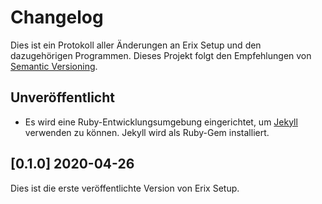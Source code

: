 # Changelog
Dies ist ein Protokoll aller Änderungen an Erix Setup und den dazugehörigen Programmen. Dieses Projekt folgt den Empfehlungen von [Semantic Versioning](https://semver.org/lang/de/).

## Unveröffentlicht
- Es wird eine Ruby-Entwicklungsumgebung eingerichtet, um [Jekyll](https://jekyllrb.com/) verwenden zu können. Jekyll wird als Ruby-Gem installiert.

## [0.1.0] 2020-04-26
Dies ist die erste veröffentlichte Version von Erix Setup.
